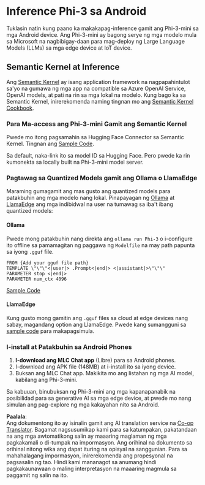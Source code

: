 <!--
CO_OP_TRANSLATOR_METADATA:
{
  "original_hash": "9481b07dda8f9715a5d1ff43fb27568b",
  "translation_date": "2025-05-09T10:49:42+00:00",
  "source_file": "md/01.Introduction/03/Android_Inference.md",
  "language_code": "tl"
}
-->
# **Inference Phi-3 sa Android**

Tuklasin natin kung paano ka makakapag-inference gamit ang Phi-3-mini sa mga Android device. Ang Phi-3-mini ay bagong serye ng mga modelo mula sa Microsoft na nagbibigay-daan para mag-deploy ng Large Language Models (LLMs) sa mga edge device at IoT device.

## Semantic Kernel at Inference

Ang [Semantic Kernel](https://github.com/microsoft/semantic-kernel) ay isang application framework na nagpapahintulot sa'yo na gumawa ng mga app na compatible sa Azure OpenAI Service, OpenAI models, at pati na rin sa mga lokal na modelo. Kung bago ka sa Semantic Kernel, inirerekomenda naming tingnan mo ang [Semantic Kernel Cookbook](https://github.com/microsoft/SemanticKernelCookBook?WT.mc_id=aiml-138114-kinfeylo).

### Para Ma-access ang Phi-3-mini Gamit ang Semantic Kernel

Pwede mo itong pagsamahin sa Hugging Face Connector sa Semantic Kernel. Tingnan ang [Sample Code](https://github.com/Azure-Samples/Phi-3MiniSamples/tree/main/semantickernel?WT.mc_id=aiml-138114-kinfeylo).

Sa default, naka-link ito sa model ID sa Hugging Face. Pero pwede ka rin kumonekta sa locally built na Phi-3-mini model server.

### Pagtawag sa Quantized Models gamit ang Ollama o LlamaEdge

Maraming gumagamit ang mas gusto ang quantized models para patakbuhin ang mga modelo nang lokal. Pinapayagan ng [Ollama](https://ollama.com/) at [LlamaEdge](https://llamaedge.com) ang mga indibidwal na user na tumawag sa iba't ibang quantized models:

#### Ollama

Pwede mong patakbuhin nang direkta ang `ollama run Phi-3` o i-configure ito offline sa pamamagitan ng paggawa ng `Modelfile` na may path papunta sa iyong `.gguf` file.

```gguf
FROM {Add your gguf file path}
TEMPLATE \"\"\"<|user|> .Prompt<|end|> <|assistant|>\"\"\"
PARAMETER stop <|end|>
PARAMETER num_ctx 4096
```

[Sample Code](https://github.com/Azure-Samples/Phi-3MiniSamples/tree/main/ollama?WT.mc_id=aiml-138114-kinfeylo)

#### LlamaEdge

Kung gusto mong gamitin ang `.gguf` files sa cloud at edge devices nang sabay, magandang option ang LlamaEdge. Pwede kang sumangguni sa [sample code](https://github.com/Azure-Samples/Phi-3MiniSamples/tree/main/wasm?WT.mc_id=aiml-138114-kinfeylo) para makapagsimula.

### I-install at Patakbuhin sa Android Phones

1. **I-download ang MLC Chat app** (Libre) para sa Android phones.  
2. I-download ang APK file (148MB) at i-install ito sa iyong device.  
3. Buksan ang MLC Chat app. Makikita mo ang listahan ng mga AI model, kabilang ang Phi-3-mini.

Sa kabuuan, binubuksan ng Phi-3-mini ang mga kapanapanabik na posibilidad para sa generative AI sa mga edge device, at pwede mo nang simulan ang pag-explore ng mga kakayahan nito sa Android.

**Paalala**:  
Ang dokumentong ito ay isinalin gamit ang AI translation service na [Co-op Translator](https://github.com/Azure/co-op-translator). Bagamat nagsusumikap kami para sa katumpakan, pakatandaan na ang mga awtomatikong salin ay maaaring maglaman ng mga pagkakamali o di-tumpak na impormasyon. Ang orihinal na dokumento sa orihinal nitong wika ang dapat ituring na opisyal na sanggunian. Para sa mahahalagang impormasyon, inirerekomenda ang propesyonal na pagsasalin ng tao. Hindi kami mananagot sa anumang hindi pagkakaunawaan o maling interpretasyon na maaaring magmula sa paggamit ng salin na ito.